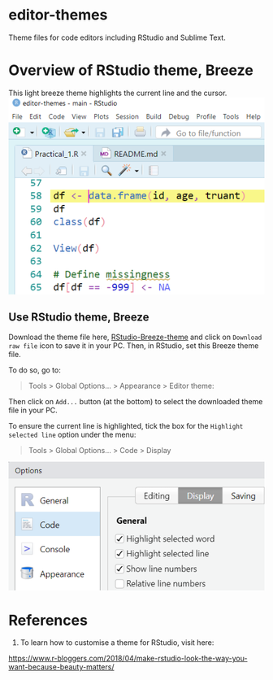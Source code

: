 # editor-themes
Theme files for code editors including RStudio and Sublime Text.

# Overview of RStudio theme, Breeze
This light breeze theme highlights the current line and the cursor.
![](image/breezetheme_view.png)

## Use RStudio theme, Breeze
Download the theme file here, [RStudio-Breeze-theme](RStudio/Breeze.rstheme)   and click on `Download raw file` icon to save it in your PC. Then, in RStudio, set this Breeze theme file.

To do so, go to:

> Tools > Global Options... > Appearance >  Editor theme:

Then click on `Add...` button (at the bottom) to select the downloaded theme file in your PC.

To ensure the current line is highlighted, 
tick the box for the `Highlight selected line` option under the menu:

> Tools > Global Options... > Code > Display

![](image/highlightline.png)

# References 
1. To learn how to customise a theme for RStudio, visit here:

https://www.r-bloggers.com/2018/04/make-rstudio-look-the-way-you-want-because-beauty-matters/

